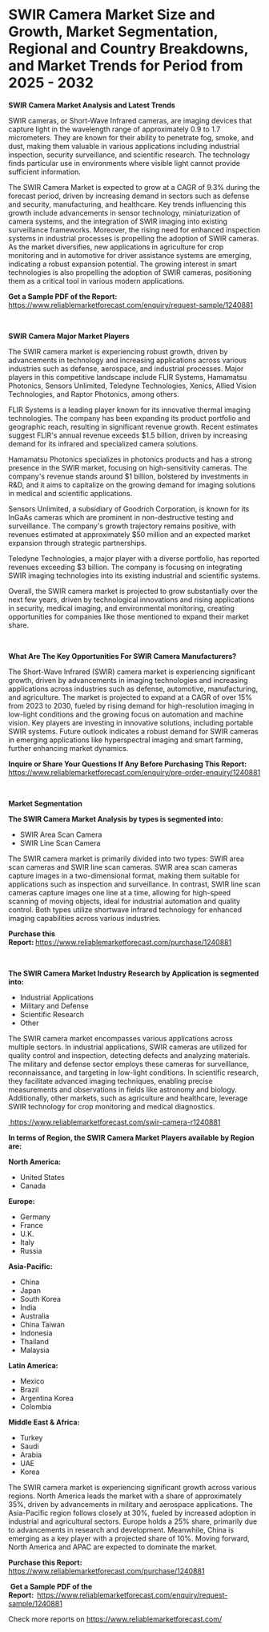 <p><h1>SWIR Camera Market Size and Growth, Market Segmentation, Regional and Country Breakdowns, and Market Trends for Period from 2025 -  2032</h1></p><p><strong>SWIR Camera Market Analysis and Latest Trends</strong></p>
<p><p>SWIR cameras, or Short-Wave Infrared cameras, are imaging devices that capture light in the wavelength range of approximately 0.9 to 1.7 micrometers. They are known for their ability to penetrate fog, smoke, and dust, making them valuable in various applications including industrial inspection, security surveillance, and scientific research. The technology finds particular use in environments where visible light cannot provide sufficient information.</p><p>The SWIR Camera Market is expected to grow at a CAGR of 9.3% during the forecast period, driven by increasing demand in sectors such as defense and security, manufacturing, and healthcare. Key trends influencing this growth include advancements in sensor technology, miniaturization of camera systems, and the integration of SWIR imaging into existing surveillance frameworks. Moreover, the rising need for enhanced inspection systems in industrial processes is propelling the adoption of SWIR cameras. As the market diversifies, new applications in agriculture for crop monitoring and in automotive for driver assistance systems are emerging, indicating a robust expansion potential. The growing interest in smart technologies is also propelling the adoption of SWIR cameras, positioning them as a critical tool in various modern applications.</p></p>
<p><strong>Get a Sample PDF of the Report:&nbsp;</strong> <a href="https://www.reliablemarketforecast.com/enquiry/request-sample/1240881?utm_campaign=2602&utm_medium=2&utm_source=Github&utm_content=ia&utm_term=21022025&utm_id=swir-camera">https://www.reliablemarketforecast.com/enquiry/request-sample/1240881</a></p>
<p>&nbsp;</p>
<p><strong>SWIR Camera Major Market Players</strong></p>
<p><p>The SWIR camera market is experiencing robust growth, driven by advancements in technology and increasing applications across various industries such as defense, aerospace, and industrial processes. Major players in this competitive landscape include FLIR Systems, Hamamatsu Photonics, Sensors Unlimited, Teledyne Technologies, Xenics, Allied Vision Technologies, and Raptor Photonics, among others.</p><p>FLIR Systems is a leading player known for its innovative thermal imaging technologies. The company has been expanding its product portfolio and geographic reach, resulting in significant revenue growth. Recent estimates suggest FLIR's annual revenue exceeds $1.5 billion, driven by increasing demand for its infrared and specialized camera solutions.</p><p>Hamamatsu Photonics specializes in photonics products and has a strong presence in the SWIR market, focusing on high-sensitivity cameras. The company's revenue stands around $1 billion, bolstered by investments in R&D, and it aims to capitalize on the growing demand for imaging solutions in medical and scientific applications.</p><p>Sensors Unlimited, a subsidiary of Goodrich Corporation, is known for its InGaAs cameras which are prominent in non-destructive testing and surveillance. The company's growth trajectory remains positive, with revenues estimated at approximately $50 million and an expected market expansion through strategic partnerships.</p><p>Teledyne Technologies, a major player with a diverse portfolio, has reported revenues exceeding $3 billion. The company is focusing on integrating SWIR imaging technologies into its existing industrial and scientific systems.</p><p>Overall, the SWIR camera market is projected to grow substantially over the next few years, driven by technological innovations and rising applications in security, medical imaging, and environmental monitoring, creating opportunities for companies like those mentioned to expand their market share.</p></p>
<p>&nbsp;</p>
<p><strong>What Are The Key Opportunities For SWIR Camera Manufacturers?</strong></p>
<p><p>The Short-Wave Infrared (SWIR) camera market is experiencing significant growth, driven by advancements in imaging technologies and increasing applications across industries such as defense, automotive, manufacturing, and agriculture. The market is projected to expand at a CAGR of over 15% from 2023 to 2030, fueled by rising demand for high-resolution imaging in low-light conditions and the growing focus on automation and machine vision. Key players are investing in innovative solutions, including portable SWIR systems. Future outlook indicates a robust demand for SWIR cameras in emerging applications like hyperspectral imaging and smart farming, further enhancing market dynamics.</p></p>
<p><strong>Inquire or Share Your Questions If Any Before Purchasing This Report:</strong> <a href="https://www.reliablemarketforecast.com/enquiry/pre-order-enquiry/1240881?utm_campaign=2602&utm_medium=2&utm_source=Github&utm_content=ia&utm_term=21022025&utm_id=swir-camera">https://www.reliablemarketforecast.com/enquiry/pre-order-enquiry/1240881</a></p>
<p>&nbsp;</p>
<p><strong>Market Segmentation</strong></p>
<p><strong>The SWIR Camera Market Analysis by types is segmented into:</strong></p>
<p><ul><li>SWIR Area Scan Camera</li><li>SWIR Line Scan Camera</li></ul></p>
<p><p>The SWIR camera market is primarily divided into two types: SWIR area scan cameras and SWIR line scan cameras. SWIR area scan cameras capture images in a two-dimensional format, making them suitable for applications such as inspection and surveillance. In contrast, SWIR line scan cameras capture images one line at a time, allowing for high-speed scanning of moving objects, ideal for industrial automation and quality control. Both types utilize shortwave infrared technology for enhanced imaging capabilities across various industries.</p></p>
<p><strong>Purchase this Report:&nbsp;</strong><a href="https://www.reliablemarketforecast.com/purchase/1240881?utm_campaign=2602&utm_medium=2&utm_source=Github&utm_content=ia&utm_term=21022025&utm_id=swir-camera">https://www.reliablemarketforecast.com/purchase/1240881</a></p>
<p>&nbsp;</p>
<p><strong>The SWIR Camera Market Industry Research by Application is segmented into:</strong></p>
<p><ul><li>Industrial Applications</li><li>Military and Defense</li><li>Scientific Research</li><li>Other</li></ul></p>
<p><p>The SWIR camera market encompasses various applications across multiple sectors. In industrial applications, SWIR cameras are utilized for quality control and inspection, detecting defects and analyzing materials. The military and defense sector employs these cameras for surveillance, reconnaissance, and targeting in low-light conditions. In scientific research, they facilitate advanced imaging techniques, enabling precise measurements and observations in fields like astronomy and biology. Additionally, other markets, such as agriculture and healthcare, leverage SWIR technology for crop monitoring and medical diagnostics.</p></p>
<p><a href="https://www.reliablemarketforecast.com/swir-camera-r1240881?utm_campaign=2602&utm_medium=2&utm_source=Github&utm_content=ia&utm_term=21022025&utm_id=swir-camera">&nbsp;https://www.reliablemarketforecast.com/swir-camera-r1240881</a></p>
<p><strong>In terms of Region, the SWIR Camera Market Players available by Region are:</strong></p>
<p>
    <p> <strong> North America: </strong>
        <ul>
            <li>United States</li>
            <li>Canada</li>
        </ul>
        </p> 
    <p> <strong> Europe: </strong>
        <ul>
            <li>Germany</li>
            <li>France</li>
            <li>U.K.</li>
            <li>Italy</li>
            <li>Russia</li>
        </ul>
        </p> 
    <p> <strong> Asia-Pacific: </strong>
        <ul>
            <li>China</li>
            <li>Japan</li>
            <li>South Korea</li>
            <li>India</li>
            <li>Australia</li>
            <li>China Taiwan</li>
            <li>Indonesia</li>
            <li>Thailand</li>
            <li>Malaysia</li>
        </ul>
        </p> 
    <p> <strong> Latin America: </strong>
        <ul>
            <li>Mexico</li>
            <li>Brazil</li>
            <li>Argentina Korea</li>
            <li>Colombia</li>
        </ul>
        </p> 
    <p> <strong> Middle East & Africa: </strong>
        <ul>
            <li>Turkey</li>
            <li>Saudi</li>
            <li>Arabia</li>
            <li>UAE</li>
            <li>Korea</li>
        </ul>
    </p>
    </p>
<p><p>The SWIR camera market is experiencing significant growth across various regions. North America leads the market with a share of approximately 35%, driven by advancements in military and aerospace applications. The Asia-Pacific region follows closely at 30%, fueled by increased adoption in industrial and agricultural sectors. Europe holds a 25% share, primarily due to advancements in research and development. Meanwhile, China is emerging as a key player with a projected share of 10%. Moving forward, North America and APAC are expected to dominate the market.</p></p>
<p><strong>Purchase this Report: </strong><a href="https://www.reliablemarketforecast.com/purchase/1240881?utm_campaign=2602&utm_medium=2&utm_source=Github&utm_content=ia&utm_term=21022025&utm_id=swir-camera">https://www.reliablemarketforecast.com/purchase/1240881</a></p>
<p>&nbsp;<strong>Get a Sample PDF of the Report:&nbsp;&nbsp;</strong><a href="https://www.reliablemarketforecast.com/enquiry/request-sample/1240881?utm_campaign=2602&utm_medium=2&utm_source=Github&utm_content=ia&utm_term=21022025&utm_id=swir-camera">https://www.reliablemarketforecast.com/enquiry/request-sample/1240881</a></p>
<p><strong></strong></p>
<p>Check more reports on <a href="https://www.reliablemarketforecast.com/?utm_campaign=2602&utm_medium=2&utm_source=Github&utm_content=ia&utm_term=21022025&utm_id=swir-camera">https://www.reliablemarketforecast.com/</a></p>